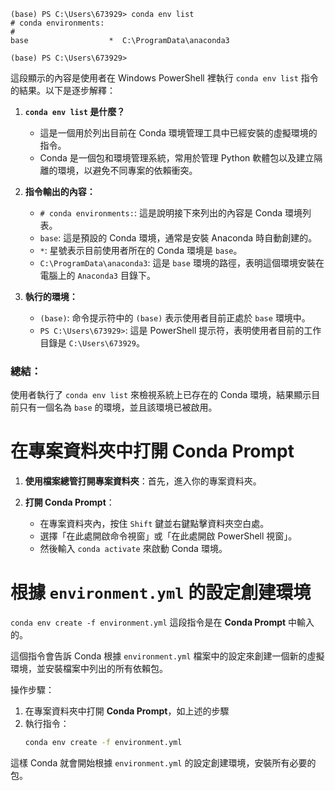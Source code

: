 


```
(base) PS C:\Users\673929> conda env list
# conda environments:
#
base                  *  C:\ProgramData\anaconda3

(base) PS C:\Users\673929>
```

這段顯示的內容是使用者在 Windows PowerShell 裡執行 `conda env list` 指令的結果。以下是逐步解釋：

1. **`conda env list` 是什麼？**
   - 這是一個用於列出目前在 Conda 環境管理工具中已經安裝的虛擬環境的指令。
   - Conda 是一個包和環境管理系統，常用於管理 Python 軟體包以及建立隔離的環境，以避免不同專案的依賴衝突。

2. **指令輸出的內容：**
   - `# conda environments:`: 這是說明接下來列出的內容是 Conda 環境列表。
   - `base`: 這是預設的 Conda 環境，通常是安裝 Anaconda 時自動創建的。
   - `*`: 星號表示目前使用者所在的 Conda 環境是 `base`。
   - `C:\ProgramData\anaconda3`: 這是 `base` 環境的路徑，表明這個環境安裝在電腦上的 `Anaconda3` 目錄下。

3. **執行的環境：**
   - `(base)`: 命令提示符中的 `(base)` 表示使用者目前正處於 `base` 環境中。
   - `PS C:\Users\673929>`: 這是 PowerShell 提示符，表明使用者目前的工作目錄是 `C:\Users\673929`。

### 總結：
使用者執行了 `conda env list` 來檢視系統上已存在的 Conda 環境，結果顯示目前只有一個名為 `base` 的環境，並且該環境已被啟用。



# 在專案資料夾中打開 **Conda Prompt**

1. **使用檔案總管打開專案資料夾**：首先，進入你的專案資料夾。
   
2. **打開 Conda Prompt**：
   - 在專案資料夾內，按住 `Shift` 鍵並右鍵點擊資料夾空白處。
   - 選擇「在此處開啟命令視窗」或「在此處開啟 PowerShell 視窗」。
   - 然後輸入 `conda activate` 來啟動 Conda 環境。

# 根據 `environment.yml` 的設定創建環境

`conda env create -f environment.yml` 這段指令是在 **Conda Prompt** 中輸入的。

這個指令會告訴 Conda 根據 `environment.yml` 檔案中的設定來創建一個新的虛擬環境，並安裝檔案中列出的所有依賴包。

操作步驟：
1. 在專案資料夾中打開 **Conda Prompt**，如上述的步驟
2. 執行指令：
   ```bash
   conda env create -f environment.yml
   ```

這樣 Conda 就會開始根據 `environment.yml` 的設定創建環境，安裝所有必要的包。





